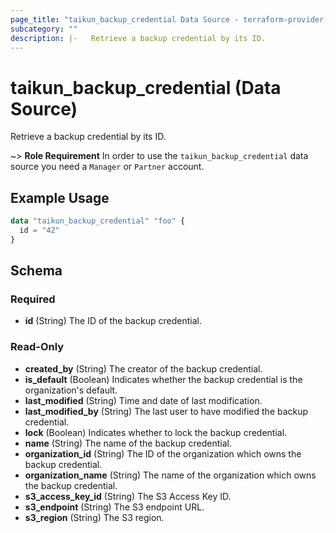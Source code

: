 ```yaml
---
page_title: "taikun_backup_credential Data Source - terraform-provider-taikun"
subcategory: ""
description: |-   Retrieve a backup credential by its ID.
---
```


# taikun_backup_credential (Data Source)

Retrieve a backup credential by its ID.

~> **Role Requirement** In order to use the `taikun_backup_credential` data source you need a `Manager` or `Partner` account.

## Example Usage

```terraform
data "taikun_backup_credential" "foo" {
  id = "42"
}
```

<!-- schema generated by tfplugindocs -->
## Schema

### Required

- **id** (String) The ID of the backup credential.

### Read-Only

- **created_by** (String) The creator of the backup credential.
- **is_default** (Boolean) Indicates whether the backup credential is the organization's default.
- **last_modified** (String) Time and date of last modification.
- **last_modified_by** (String) The last user to have modified the backup credential.
- **lock** (Boolean) Indicates whether to lock the backup credential.
- **name** (String) The name of the backup credential.
- **organization_id** (String) The ID of the organization which owns the backup credential.
- **organization_name** (String) The name of the organization which owns the backup credential.
- **s3_access_key_id** (String) The S3 Access Key ID.
- **s3_endpoint** (String) The S3 endpoint URL.
- **s3_region** (String) The S3 region.


